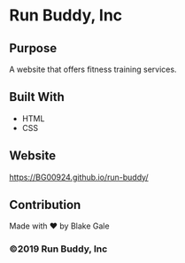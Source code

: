 # Run Buddy, Inc

## Purpose
A website that offers fitness training services. 

## Built With
* HTML
* CSS

## Website
https://BG00924.github.io/run-buddy/

## Contribution
Made with ❤️ by Blake Gale

### ©️2019 Run Buddy, Inc 
